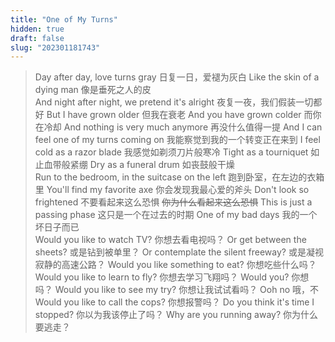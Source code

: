 ```yaml
---
title: "One of My Turns"
hidden: true
draft: false
slug: "202301181743"
---
```


>Day after day, love turns gray
日复一日，爱褪为灰白
Like the skin of a dying man
像是垂死之人的皮
<br>And night after night, we pretend it's alright
夜复一夜，我们假装一切都好
But I have grown older
但我在衰老
And you have grown colder
而你在冷却
And nothing is very much anymore
再没什么值得一提
And I can feel one of my turns coming on
我能察觉到我的一个转变正在来到
I feel cold as a razor blade
我感觉如剃须刀片般寒冷
Tight as a tourniquet
如止血带般紧绷
Dry as a funeral drum
如丧鼓般干燥
<br>Run to the bedroom, in the suitcase on the left
跑到卧室，在左边的衣箱里
You'll find my favorite axe
你会发现我最心爱的斧头
Don't look so frightened
不要看起来这么恐惧 ~~你为什么看起来这么恐惧~~
This is just a passing phase
这只是一个在过去的时期
One of my bad days
我的一个坏日子而已
<br>Would you like to watch TV?
你想去看电视吗？
Or get between the sheets?
或是钻到被单里？
Or contemplate the silent freeway?
或是凝视寂静的高速公路？
Would you like something to eat?
你想吃些什么吗？
Would you like to learn to fly?
你想去学习飞翔吗？
Would you?
你想吗？
Would you like to see my try?
你想让我试试看吗？
Ooh no
哦，不
<br>Would you like to call the cops?
你想报警吗？
Do you think it's time I stopped?
你以为我该停止了吗？
Why are you running away?
你为什么要逃走？ 